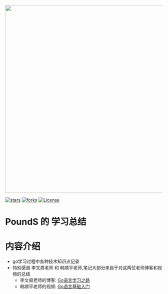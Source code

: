 <img style="height:600px" src="https://pounds018.github.io/MyInterviewSummary/_media/java_icon_coffee.jpg" />

[![stars](https://badgen.net/github/stars/pounds018/MyJavaSummary?icon=github&color=4ab8a1)](https://github.com/pounds018/MyInterviewSummary)
[![forks](https://badgen.net/github/forks/pounds018/MyJavaSummary?icon=github&color=4ab8a1)](https://github.com/pounds018/MyInterviewSummary)
[![License](https://img.shields.io/badge/license-Apache%202-4EB1BA.svg)](https://www.apache.org/licenses/LICENSE-2.0.html)

# PoundS 的 学习总结

# 内容介绍

* go学习过程中各种技术知识点记录
* 特别感谢 李文周老师 和 韩顺平老师,笔记大部分来自于对这两位老师博客和视频的总结
    - 李文周老师的博客: [Go语言学习之路](https://www.liwenzhou.com/posts/Go/go_menu/)
    - 韩顺平老师的视频: [Go语言基础入门](https://www.bilibili.com/video/BV1ME411Y71o?from=search&seid=12374362509073892190)

